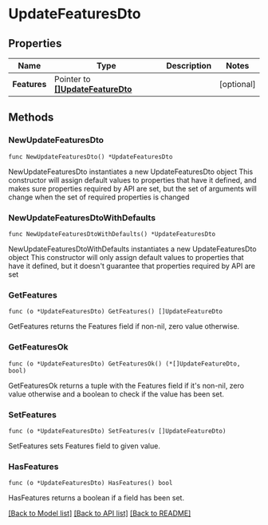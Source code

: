 # UpdateFeaturesDto

## Properties

Name | Type | Description | Notes
------------ | ------------- | ------------- | -------------
**Features** | Pointer to [**[]UpdateFeatureDto**](UpdateFeatureDto.md) |  | [optional] 

## Methods

### NewUpdateFeaturesDto

`func NewUpdateFeaturesDto() *UpdateFeaturesDto`

NewUpdateFeaturesDto instantiates a new UpdateFeaturesDto object
This constructor will assign default values to properties that have it defined,
and makes sure properties required by API are set, but the set of arguments
will change when the set of required properties is changed

### NewUpdateFeaturesDtoWithDefaults

`func NewUpdateFeaturesDtoWithDefaults() *UpdateFeaturesDto`

NewUpdateFeaturesDtoWithDefaults instantiates a new UpdateFeaturesDto object
This constructor will only assign default values to properties that have it defined,
but it doesn't guarantee that properties required by API are set

### GetFeatures

`func (o *UpdateFeaturesDto) GetFeatures() []UpdateFeatureDto`

GetFeatures returns the Features field if non-nil, zero value otherwise.

### GetFeaturesOk

`func (o *UpdateFeaturesDto) GetFeaturesOk() (*[]UpdateFeatureDto, bool)`

GetFeaturesOk returns a tuple with the Features field if it's non-nil, zero value otherwise
and a boolean to check if the value has been set.

### SetFeatures

`func (o *UpdateFeaturesDto) SetFeatures(v []UpdateFeatureDto)`

SetFeatures sets Features field to given value.

### HasFeatures

`func (o *UpdateFeaturesDto) HasFeatures() bool`

HasFeatures returns a boolean if a field has been set.


[[Back to Model list]](../README.md#documentation-for-models) [[Back to API list]](../README.md#documentation-for-api-endpoints) [[Back to README]](../README.md)


